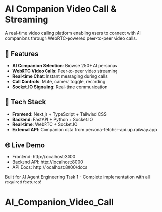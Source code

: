 # AI Companion Video Call & Streaming

A real-time video calling platform enabling users to connect with AI companions through WebRTC-powered peer-to-peer video calls.

## 🚀 Features
- **AI Companion Selection**: Browse 250+ AI personas
- **WebRTC Video Calls**: Peer-to-peer video streaming  
- **Real-time Chat**: Instant messaging during calls
- **Call Controls**: Mute, camera toggle, recording
- **Socket.IO Signaling**: Real-time communication

## 🎯 Tech Stack
- **Frontend**: Next.js + TypeScript + Tailwind CSS
- **Backend**: FastAPI + Python + Socket.IO
- **Real-time**: WebRTC + Socket.IO
- **External API**: Companion data from persona-fetcher-api.up.railway.app

## 🌐 Live Demo
- Frontend: http://localhost:3000
- Backend API: http://localhost:8000
- API Docs: http://localhost:8000/docs

Built for AI Agent Engineering Task 1 - Complete implementation with all required features!
# AI_Companion_Video_Call
